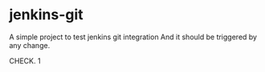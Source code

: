 # jenkins-git

A simple project to test jenkins git integration
And it should be triggered by any change.

CHECK. 1
